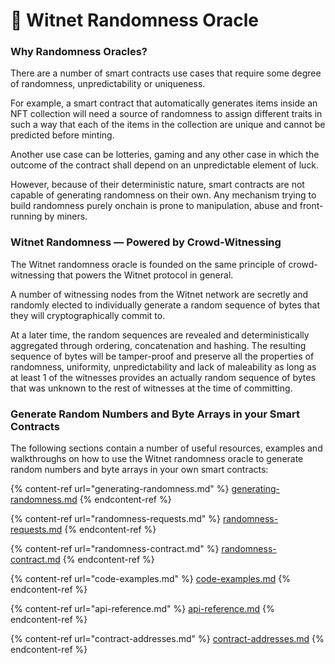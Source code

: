 # 🎲 Witnet Randomness Oracle

### Why Randomness Oracles?

There are a number of smart contracts use cases that require some degree of randomness, unpredictability or uniqueness.

For example, a smart contract that automatically generates items inside an NFT collection will need a source of randomness to assign different traits in such a way that each of the items in the collection are unique and cannot be predicted before minting.

Another use case can be lotteries, gaming and any other case in which the outcome of the contract shall depend on an unpredictable element of luck.

However, because of their deterministic nature, smart contracts are not capable of generating randomness on their own. Any mechanism trying to build randomness purely onchain is prone to manipulation, abuse and front-running by miners.

### Witnet Randomness — Powered by Crowd-Witnessing

The Witnet randomness oracle is founded on the same principle of crowd-witnessing that powers the Witnet protocol in general.

A number of witnessing nodes from the Witnet network are secretly and randomly elected to individually generate a random sequence of bytes that they will cryptographically commit to.

At a later time, the random sequences are revealed and deterministically aggregated through ordering, concatenation and hashing. The resulting sequence of bytes will be tamper-proof and preserve all the properties of randomness, uniformity, unpredictability and lack of maleability as long as at least 1 of the witnesses provides an actually random sequence of bytes that was unknown to the rest of witnesses at the time of committing.

### Generate Random Numbers and Byte Arrays in your Smart Contracts

The following sections contain a number of useful resources, examples and walkthroughs on how to use the Witnet randomness oracle to generate random numbers and byte arrays in your own smart contracts:

{% content-ref url="generating-randomness.md" %}
[generating-randomness.md](generating-randomness.md)
{% endcontent-ref %}

{% content-ref url="randomness-requests.md" %}
[randomness-requests.md](randomness-requests.md)
{% endcontent-ref %}

{% content-ref url="randomness-contract.md" %}
[randomness-contract.md](randomness-contract.md)
{% endcontent-ref %}

{% content-ref url="code-examples.md" %}
[code-examples.md](code-examples.md)
{% endcontent-ref %}

{% content-ref url="api-reference.md" %}
[api-reference.md](api-reference.md)
{% endcontent-ref %}

{% content-ref url="contract-addresses.md" %}
[contract-addresses.md](contract-addresses.md)
{% endcontent-ref %}
